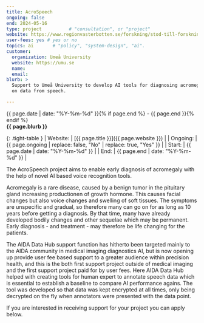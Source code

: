 ```yaml
---
title: AcroSpeech
ongoing: false
end: 2024-05-16
type: project          # "consultation", or "project"
website: https://www.regionvasterbotten.se/forskning/stod-till-forskning/stod-for-ai-och-machine-learning/vill-diagnostisera-akromegali-med-hjalp-av-ai
user-fees: yes # yes or no
topics: ai       # "policy", "system-design", "ai".
customer:
  organization: Umeå University
  website: https://umu.se
  name:
  email:
blurb: >
  Support to Umeå University to develop AI tools for diagnosing acromegaly based
  on data from speech.

---
```

<span class="small">{{ page.date | date: "%Y-%m-%d" }}{% if page.end %} - {{ page.end }}{% endif %}</span>  
<strong>{{ page.blurb }}</strong>  

{: .tight-table }
| Website:   |  [{{ page.title }}]({{ page.website }}) |
| Ongoing:   | {{ page.ongoing | replace: false, "No" | replace: true, "Yes" }} |
| Start:   |  {{ page.date | date: "%Y-%m-%d" }} |
| End:   |  {{ page.end | date: "%Y-%m-%d" }} |

The AcroSpeech project aims to enable early diagnosis of acromegaly with the help of novel AI based voice recognition tools.

Acromegaly is a rare disease, caused by a benign tumor in the pituitary gland increasing productionen of growth hormone. This causes facial changes but also voice changes and swelling of soft tissues. The symptoms are unspecific and gradual, so therefore many can go on for as long as 10 years before getting a diagnosis. By that time, many have already developed bodily changes and other sequelae which may be permanent. Early diagnosis - and treatment - may therefore be life changing for the patients.

The AIDA Data Hub support function has hitherto been targeted mainly to the AIDA community in medical imaging diagnostics AI, but is now opening up provide user fee based support to a greater audience within precision health, and this is the both first support project outside of medical imaging and the first support project paid for by user fees. Here AIDA Data Hub helped with creating tools for human expert to annotate speech data which is essential to establish a baseline to compare AI performance agains. The tool was developed so that data was kept encrypted at all times, only being decrypted on the fly when annotators were presented with the data point.

If you are interested in receiving support for your project you can apply below.
